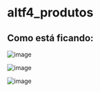 # altf4_produtos

## Como está ficando:

![image](https://user-images.githubusercontent.com/17504941/92305946-326c1900-ef62-11ea-9c0c-afe0c352626a.png)

![image](https://user-images.githubusercontent.com/17504941/92305961-4d3e8d80-ef62-11ea-9155-e93856c07983.png)

![image](https://user-images.githubusercontent.com/17504941/92305983-74955a80-ef62-11ea-9d9d-07512e238a7e.png)
